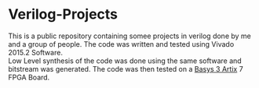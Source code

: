 # Verilog-Projects
This is a public repository containing somee projects in verilog done by me and a group of people. The code was written and tested using Vivado 2015.2 Software.<br>
Low Level synthesis of the code was done using the same software and bitstream was generated. The code was then tested on a [Basys 3 Artix](https://www.xilinx.com/products/boards-and-kits/1-54wqge.html) 7 FPGA Board.


